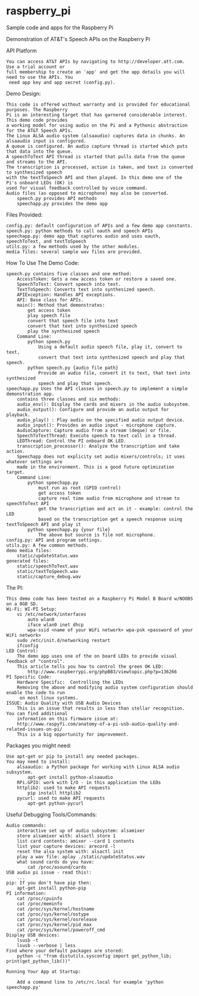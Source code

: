 raspberry_pi
============

Sample code and apps for the Raspberry Pi


Demonstration of AT&T's Speech APIs on the Raspberry Pi


API Platform

    You can access AT&T APIs by navigating to http://developer.att.com. Use a trial account or
    full membership to create an 'app' and get the app details you will need to use the APIs. You
     need app key and app secret (config.py).

Demo Design:

    This code is offered without warranty and is provided for educational purposes. The Raspberry
    Pi is an interesting target that has garnered considerable interest. This demo code provides
    a working model for using audio on the Pi and a Pythonic abstraction for the AT&T Speech APIs.
    The Linux ALSA audio system (alsaaudio) captures data in chunks. An alsaaudio input is configured. 
    A queue is configured. An audio capture thread is started which puts that data into the queue. 
    A speechToText API thread is started that pulls data from the queue and streams to the API.
    The transcription is processed, action is taken, and text is converted to synthesized speech
    with the textToSpeech API and then played. In this demo one of the Pi's onboard LEDs (OK) is
    used for visual feedback controlled by voice command.
    Audio files (as opposed to microphone) may also be converted.
        speech.py provides API methods
        speechapp.py provides the demo app

Files Provided:

    config.py: default configuration of APIs and a few demo app constants.
    speech.py: python methods to call oauth and speech APIs
    speechapp.py: demo app that captures audio and uses oauth, speechToText, and textToSpeech
    utils.py: a few methods used by the other modules.
    media files: several sample wav files are provided.

How To Use The Demo Code:

    speech.py contains five classes and one method:
        AccessToken: Gets a new access token or restore a saved one.
        SpeechToText: Convert speech into text.
        TextToSpeech: Converts text into synthesized speech.
        APIException: Handles API exceptions.
        API: Base class for APIs.
        main(): Method that demonstrates:
            get access token
            play speech file
            convert that speech file into text
            convert that text into synthesized speech
            play the synthesized speech
        Command Line:
            python speech.py
                Using a default audio speech file, play it, convert to text,
                convert that text into synthesized speech and play that speech.
            python speech.py {audio file path}
                Provide an audio file, convert it to text, that text into synthesized
                speech and play that speech.
    speechapp.py Uses the API classes in speech.py to implement a simple demonstration app.
        contains three classes and six methods:
        audio_env(): Display the cards and mixers in the audio subsystem.
        audio_output(): Configure and provide an audio output for playback.
        audio_play() : Play audio on the specified audio output device.
        audio_input(): Provides an audio input - microphone capture.
        AudioCapture: Capture audio from a stream (deque) or file.
        SpeechToTextThread: Execute speech to text call in a thread.
        LEDThread: Control the PI onboard OK LED.
        transcription_processor(): Analyze the transcription and take action.
        Speechapp does not explicity set audio mixers/controls; it uses whatever settings are
        made in the environment. This is a good future optimization target.
        Command Line:
            python speechapp.py
                must run as root (GPIO control)
                get access token
                capture real time audio from microphone and stream to speechToText API
                get the transcription and act on it - example: control the LED
                based on the transcription get a speech response using textToSpeech API and play it
            python speechapp.py {your file}
                The above but source is file not microphone.
    config.py: API and program settings.
    utils.py: A few common methods.
    demo media files:
        static/updateStatus.wav
    generated files:
        static/speechToText.wav
        static/textToSpeech.wav
        static/capture_debug.wav

The PI:

    This demo code has been tested on a Raspberry Pi Model B Board w/NOOBS on a 8GB SD.
    Wi-Fi: WI-PI Setup:
        vi /etc/network/interfaces
            auto wlan0
            iface wlan0 inet dhcp
            wpa-ssid <name of your WiFi network> wpa-psk <password of your WiFi network>
        sudo /etc/init.d/networking restart
        ifconfig
    LED Control:
        The demo app uses one of the on board LEDs to provide visual feedback of "control".
        This article tells you how to control the green OK LED:
            http://www.raspberrypi.org/phpBB3/viewtopic.php?p=136266
    PI Specific Code:
        Hardware Specific:  Controlling the LEDs
        Removing the above and modifying audio system configuration should enable the code to run
         on most linux systems.
    ISSUE: Audio Quality with USB Audio Devices
        This is an issue that results in less than stellar recognition. You can find additional
        information on this firmware issue at:
        http://www.raspyfi.com/anatomy-of-a-pi-usb-audio-quality-and-related-issues-on-pi/
        This is a big opportunity for improvement.

Packages you might need:

    Use apt-get or pip to install any needed packages.
    You may need to install:
        alsaaudio: a Python package for working with Linux ALSA audio subsystem.
            apt-get install python-alsaaudio
        RPi.GPIO: work with I/O - in this application the LEDs
        httplib2: used to make API requests
            pip install httplib2
        pycurl: used to make API requests
            apt-get python-pycurl

Useful Debugging Tools/Commands:

    Audio commands:
        interactive set up of audio subsystem: alsamixer
        store alsamixer with: alsactl store 1
        list card contents: amixer --card 1 contents
        list your capture devices: arecord -l
        reset the alsa system with: alsactl init
        play a wav file: aplay ./static/updateStatus.wav
        what sound cards do you have:
            cat /proc/asound/cards
    USB audio pi issue - read this!:
        ...
    pip: If you don't have pip then:
        apt-get install python-pip
    PI information:
        cat /proc/cpuinfo
        cat /proc/meminfo
        cat /proc/sys/kernel/hostname
        cat /proc/sys/kernel/ostype
        cat /proc/sys/kernel/osrelease
        cat /proc/sys/kernel/pid_max
        cat /proc/sys/kernel/poweroff_cmd
    Display USB devices:
        lsusb -t
        lsusb --verbose | less
    Find where your default packages are stored:
        python -c "from distutils.sysconfig import get_python_lib; print(get_python_lib())"

    Running Your App at Startup:
    
        Add a command line to /etc/rc.local for example 'python speechapp.py'















